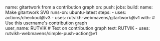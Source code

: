  name: gitartwork from a contribution graph
 on: 
   push:
 jobs:
   build:
     name: Make gitartwork SVG
     runs-on: ubuntu-latest
     steps:
       - uses: actions/checkout@v3
       - uses: rutvikh-webmavens/gitartwork@v1
         with:
            # Use this username's contribution graph  
            user_name: RUTVIK
            # Text on contribution graph 
            text: RUTVIK
       - uses: rutvikh-webmavens/simple-push-action@v1

